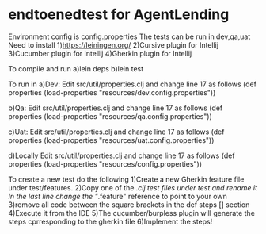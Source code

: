 # endtoenedtest for AgentLending

Environment config is config.properties
The tests can be run in dev,qa,uat
Need to install 
1)https://leiningen.org/
2)Cursive plugin for Intellij
3)Cucumber plugin for Intellij
4)Gherkin plugin for Intellij

To compile and run
a)lein deps
b)lein test

To run in
a)Dev: Edit src/util/properties.clj and change line 17 as follows
(def properties (load-properties "resources/dev.config.properties"))

b)Qa: Edit src/util/properties.clj and change line 17 as follows
(def properties (load-properties "resources/qa.config.properties"))

c)Uat: Edit src/util/properties.clj and change line 17 as follows
(def properties (load-properties "resources/uat.config.properties"))

d)Locally
Edit src/util/properties.clj and change line 17 as follows
(def properties (load-properties "resources/config.properties"))

To create a new test do the following
1)Create a new Gherkin feature file under test/features.
2)Copy one of the *.clj test files under test and rename it 
  In the last line change the "*.feature" reference to point to your own
3)remove all code between the square brackets in the def steps [] section
4)Execute it from the IDE
5)The cucumber/burpless plugin will generate the steps cprresponding to the 
 gherkin file
6)Implement the steps!





